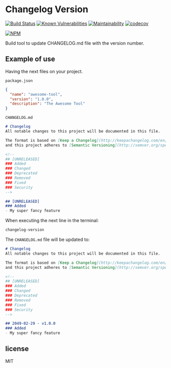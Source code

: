 # Changelog Version

[![Build Status](https://travis-ci.org/AlbertoFdzM/changelog-version.svg?branch=master)](https://travis-ci.org/AlbertoFdzM/changelog-version) [![Known Vulnerabilities](https://snyk.io/test/github/AlbertoFdzM/changelog-version/badge.svg?targetFile=package.json)](https://snyk.io/test/github/AlbertoFdzM/changelog-version?targetFile=package.json) [![Maintainability](https://api.codeclimate.com/v1/badges/f1879ac2834dc4a8fc2a/maintainability)](https://codeclimate.com/github/AlbertoFdzM/changelog-version/maintainability) [![codecov](https://codecov.io/gh/AlbertoFdzM/changelog-version/branch/develop/graph/badge.svg)](https://codecov.io/gh/AlbertoFdzM/changelog-version)

[![NPM](https://nodei.co/npm/changelog-version.png)](https://nodei.co/npm/changelog-version/)

Build tool to update CHANGELOG.md file with the version number.

## Example of use

Having the next files on your project.

`package.json`
```json
{
  "name": "awesome-tool",
  "version": "1.0.0",
  "description": "The Awesome Tool"
}
```

`CHANGELOG.md`
```markdown
# Changelog
All notable changes to this project will be documented in this file.

The format is based on [Keep a Changelog](http://keepachangelog.com/en/1.0.0/)
and this project adheres to [Semantic Versioning](http://semver.org/spec/v2.0.0.html).

<!--
## [UNRELEASED]
### Added
### Changed
### Deprecated
### Removed
### Fixed
### Security
-->

## [UNRELEASED]
### Added
- My super fancy feature
```

When executing the next line in the terminal:
```bash
changelog-version
```

The `CHANGELOG.md` file will be updated to:
```markdown
# Changelog
All notable changes to this project will be documented in this file.

The format is based on [Keep a Changelog](http://keepachangelog.com/en/1.0.0/)
and this project adheres to [Semantic Versioning](http://semver.org/spec/v2.0.0.html).

<!--
## [UNRELEASED]
### Added
### Changed
### Deprecated
### Removed
### Fixed
### Security
-->

## 2049-02-29 - v1.0.0
### Added
- My super fancy feature
```

## license

MIT
